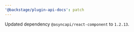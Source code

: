 ```yaml
---
'@backstage/plugin-api-docs': patch
---
```


Updated dependency `@asyncapi/react-component` to `1.2.13`.
